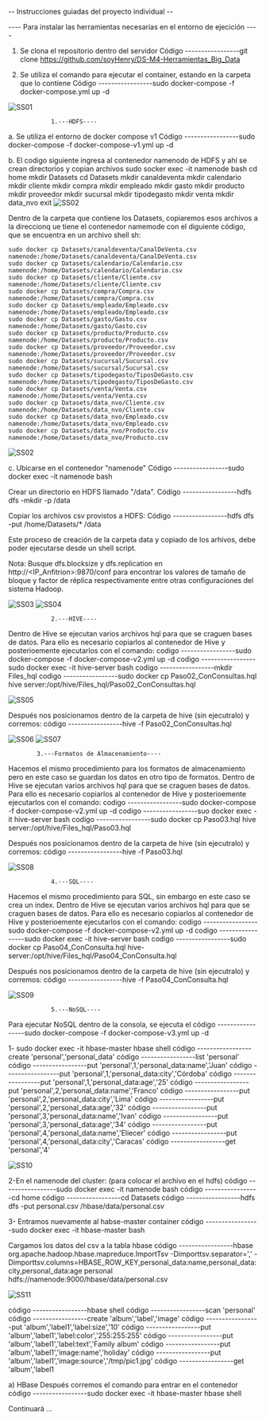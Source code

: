 -- Instrucciones guiadas del proyecto individual --


---- Para instalar las herramientas necesarias en el entorno de ejecición ----
1. Se clona el repositorio dentro del servidor 
Código -----------------git clone https://github.com/soyHenry/DS-M4-Herramientas_Big_Data

2. Se utiliza el comando para ejecutar el container, estando en la carpeta que lo contiene
Código -----------------sudo docker-compose -f docker-compose.yml up -d


![SS01](/screenShots/ss01.png)




				1.---HDFS----
a. Se utiliza el entorno de docker compose v1
Código -----------------sudo docker-compose -f docker-compose-v1.yml up -d


b. El codigo siguiente ingresa al contenedor namenodo de HDFS y ahí se crean directorios y copian archivos
sudo socker exec -it namenode bash
cd home 
mkdir Datasets
cd Datasets
mkdir canaldeventa
mkdir calendario
mkdir cliente
mkdir compra
mkdir empleado
mkdir gasto
mkdir producto
mkdir proveedor
mkdir sucursal
mkdir tipodegasto
mkdir venta
mkdir data_nvo
exit
![SS02](/screenShots/ss02.png)

Dentro de la carpeta que contiene los Datasets, copiaremos esos archivos a la direccionq ue tiene el contenedor namemode con el diguiente código, que se encuentra en un archivo shell sh:

	sudo docker cp Datasets/canaldeventa/CanalDeVenta.csv namenode:/home/Datasets/canaldeventa/CanalDeVenta.csv
	sudo docker cp Datasets/calendario/Calendario.csv namenode:/home/Datasets/calendario/Calendario.csv
	sudo docker cp Datasets/cliente/Cliente.csv namenode:/home/Datasets/cliente/Cliente.csv
	sudo docker cp Datasets/compra/Compra.csv namenode:/home/Datasets/compra/Compra.csv
	sudo docker cp Datasets/empleado/Empleado.csv namenode:/home/Datasets/empleado/Empleado.csv
	sudo docker cp Datasets/gasto/Gasto.csv namenode:/home/Datasets/gasto/Gasto.csv
	sudo docker cp Datasets/producto/Producto.csv namenode:/home/Datasets/producto/Producto.csv
	sudo docker cp Datasets/proveedor/Proveedor.csv namenode:/home/Datasets/proveedor/Proveedor.csv
	sudo docker cp Datasets/sucursal/Sucursal.csv namenode:/home/Datasets/sucursal/Sucursal.csv
	sudo docker cp Datasets/tipodegasto/TiposDeGasto.csv namenode:/home/Datasets/tipodegasto/TiposDeGasto.csv
	sudo docker cp Datasets/venta/Venta.csv namenode:/home/Datasets/venta/Venta.csv
	sudo docker cp Datasets/data_nvo/Cliente.csv namenode:/home/Datasets/data_nvo/Cliente.csv
	sudo docker cp Datasets/data_nvo/Empleado.csv namenode:/home/Datasets/data_nvo/Empleado.csv
	sudo docker cp Datasets/data_nvo/Producto.csv namenode:/home/Datasets/data_nvo/Producto.csv

![SS02](/screenShots/ss02.png)


c. Ubicarse en el contenedor "namenode"
Código -----------------sudo docker exec -it namenode bash

Crear un directorio en HDFS llamado "/data".
Código -----------------hdfs dfs -mkdir -p /data

Copiar los archivos csv provistos a HDFS:
Código -----------------hdfs dfs -put /home/Datasets/* /data


Este proceso de creación de la carpeta data y copiado de los arhivos, debe poder ejecutarse desde un shell script.

Nota: Busque dfs.blocksize y dfs.replication en http://<IP_Anfitrion>:9870/conf para encontrar los valores de tamaño de bloque y factor de réplica respectivamente entre otras configuraciones del sistema Hadoop.

![SS03](/screenShots/ss03.png)
![SS04](/screenShots/ss04.png)





				2.---HIVE----

Dentro de Hive se ejecutan varios archivos hql para que se craguen bases de datos. 
Para ello es necesario copiarlos al contenedor de Hive y posterioemente ejecutarlos con el comando:
codigo -----------------sudo docker-compose -f docker-compose-v2.yml up -d
codigo -----------------sudo docker exec -it hive-server bash
codigo -----------------mkdir Files_hql
codigo -----------------sudo docker cp Paso02_ConConsultas.hql hive 							server:/opt/hive/Files_hql/Paso02_ConConsultas.hql

![SS05](/screenShots/ss05.png)

Después nos posicionamos dentro de la carpeta de hive (sin ejecutralo) y corremos:
código -----------------hive -f Paso02_ConConsultas.hql


![SS06](/screenShots/ss06.png)
![SS07](/screenShots/ss07.png)




			3.---Formatos de Almacenamiento----

Hacemos el mismo procedimiento para los formatos de almacenamiento pero en este caso se guardan los datos en otro tipo de formatos. Dentro de Hive se ejecutan varios archivos hql para que se craguen bases de datos. 
Para ello es necesario copiarlos al contenedor de Hive y posterioemente ejecutarlos con el 
comando:
codigo -----------------sudo docker-compose -f docker-compose-v2.yml up -d
codigo -----------------suo docker exec -it hive-server bash
codigo -----------------sudo docker cp Paso03.hql hive server:/opt/hive/Files_hql/Paso03.hql

Después nos posicionamos dentro de la carpeta de hive (sin ejecutralo) y corremos:
código -----------------hive -f Paso03.hql

![SS08](/screenShots/ss08.png)





				4.---SQL----
Hacemos el mismo procedimiento para SQL, sin embargo en este caso se crea un index. Dentro de Hive se ejecutan varios archivos hql para que se craguen bases de datos. 
Para ello es necesario copiarlos al contenedor de Hive y posterioemente ejecutarlos con el 
comando:
codigo -----------------sudo docker-compose -f docker-compose-v2.yml up -d
codigo -----------------sudo docker exec -it hive-server bash
codigo -----------------sudo docker cp Paso04_ConConsulta.hql hive-server:/opt/hive/Files_hql/Paso04_ConConsulta.hql

Después nos posicionamos dentro de la carpeta de hive (sin ejecutralo) y corremos:
código -----------------hive -f Paso04_ConConsulta.hql

![SS09](/screenShots/ss09.png)




				5.---NoSQL----
Para ejecutar NoSQL dentro de la consola, se ejecuta el 
código -----------------sudo docker-compose -f docker-compose-v3.yml up -d 


1- sudo docker exec -it hbase-master hbase shell
código -----------------create 'personal','personal_data'
código -----------------list 'personal'
código -----------------put 'personal',1,'personal_data:name','Juan'
código -----------------put 'personal',1,'personal_data:city','Córdoba'
código -----------------put 'personal',1,'personal_data:age','25'
código -----------------put 'personal',2,'personal_data:name','Franco'
código -----------------put 'personal',2,'personal_data:city','Lima'
código -----------------put 'personal',2,'personal_data:age','32'
código -----------------put 'personal',3,'personal_data:name','Ivan'
código -----------------put 'personal',3,'personal_data:age','34'
código -----------------put 'personal',4,'personal_data:name','Eliecer'
código -----------------put 'personal',4,'personal_data:city','Caracas'
código -----------------get 'personal','4'

![SS10](/screenShots/ss10.png)


2-En el namenode del cluster: (para colocar el archivo en el hdfs)
código -----------------sudo docker exec -it namenode bash
código -----------------cd home
código -----------------cd Datasets
código -----------------hdfs dfs -put personal.csv /hbase/data/personal.csv


3- Entramos nuevamente al habse-master container
código -----------------sudo docker exec -it hbase-master bash
		
Cargamos los datos del csv a la tabla hbase
código -----------------hbase org.apache.hadoop.hbase.mapreduce.ImportTsv -Dimporttsv.separator=',' -Dimporttsv.columns=HBASE_ROW_KEY,personal_data:name,personal_data:city,personal_data:age personal hdfs://namenode:9000/hbase/data/personal.csv

![SS11](/screenShots/ss11.png)


código -----------------hbase shell
código -----------------scan 'personal'
código -----------------create 'album','label','image'
código -----------------put 'album','label1','label:size','10'
código -----------------put 'album','label1','label:color','255:255:255'
código -----------------put 'album','label1','label:text','Family album'
código -----------------put 'album','label1','image:name','holiday'
código -----------------put 'album','label1','image:source','/tmp/pic1.jpg'
código -----------------get 'album','label1




a) HBase
Después corremos el comando para entrar en el contenedor 
código -----------------sudo docker exec -it hbase-master hbase shell



Continuará ...